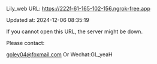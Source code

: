 Lily_web URL: https://222f-61-165-102-156.ngrok-free.app

Updated at: 2024-12-06 08:35:19

If you cannot open this URL, the server might be down.

Please contact: 

goley04@foxmail.com Or Wechat:GL_yeaH